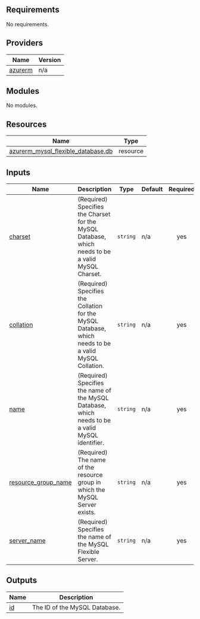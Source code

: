 <!-- BEGIN_TF_DOCS -->
## Requirements

No requirements.

## Providers

| Name | Version |
|------|---------|
| <a name="provider_azurerm"></a> [azurerm](#provider\_azurerm) | n/a |

## Modules

No modules.

## Resources

| Name | Type |
|------|------|
| [azurerm_mysql_flexible_database.db](https://registry.terraform.io/providers/hashicorp/azurerm/latest/docs/resources/mysql_flexible_database) | resource |

## Inputs

| Name | Description | Type | Default | Required |
|------|-------------|------|---------|:--------:|
| <a name="input_charset"></a> [charset](#input\_charset) | (Required) Specifies the Charset for the MySQL Database, which needs to be a valid MySQL Charset. | `string` | n/a | yes |
| <a name="input_collation"></a> [collation](#input\_collation) | (Required) Specifies the Collation for the MySQL Database, which needs to be a valid MySQL Collation. | `string` | n/a | yes |
| <a name="input_name"></a> [name](#input\_name) | (Required) Specifies the name of the MySQL Database, which needs to be a valid MySQL identifier. | `string` | n/a | yes |
| <a name="input_resource_group_name"></a> [resource\_group\_name](#input\_resource\_group\_name) | (Required) The name of the resource group in which the MySQL Server exists. | `string` | n/a | yes |
| <a name="input_server_name"></a> [server\_name](#input\_server\_name) | (Required) Specifies the name of the MySQL Flexible Server. | `string` | n/a | yes |

## Outputs

| Name | Description |
|------|-------------|
| <a name="output_id"></a> [id](#output\_id) | The ID of the MySQL Database. |
<!-- END_TF_DOCS -->